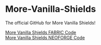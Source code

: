 # More-Vanilla-Shields
The official GitHub for More Vanilla Shields!

<a href ="https://github.com/Rajhab/More-Vanilla-Shields-Fabric"> More Vanilla Shields FABRIC Code </a></br>
<a href ="https://github.com/Rajhab/More-Vanilla-Shields-NeoForge"> More Vanilla Shields NEOFORGE Code </a>
